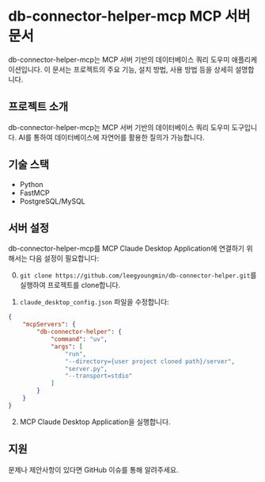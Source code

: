 # db-connector-helper-mcp MCP 서버 문서
db-connector-helper-mcp는 MCP 서버 기반의 데이터베이스 쿼리 도우미 애플리케이션입니다. 이 문서는 프로젝트의 주요 기능, 설치 방법, 사용 방법 등을 상세히 설명합니다.

## 프로젝트 소개
db-connector-helper-mcp는 MCP 서버 기반의 데이터베이스 쿼리 도우미 도구입니다. 
AI를 통하여 데이터베이스에 자연어를 활용한 질의가 가능합니다.


## 기술 스택
- Python
- FastMCP
- PostgreSQL/MySQL

## 서버 설정
db-connector-helper-mcp를 MCP Claude Desktop Application에 연결하기 위해서는 다음 설정이 필요합니다:

0. `git clone https://github.com/leegyoungmin/db-connector-helper.git`를 실행하여 프로젝트를 clone합니다.

1. `claude_desktop_config.json` 파일을 수정합니다:

```json
{
    "mcpServers": {
        "db-connector-helper": {
            "command": "uv",
            "args": [
                "run",
                "--directory={user project cloned path}/server",
                "server.py",
                "--transport=stdio"
            ]
        }
    }
}
```

2. MCP Claude Desktop Application을 실행합니다.

## 지원

문제나 제안사항이 있다면 GitHub 이슈를 통해 알려주세요.
